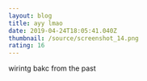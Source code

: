 ```yaml
---
layout: blog
title: ayy lmao
date: 2019-04-24T18:05:41.040Z
thumbnail: /source/screenshot_14.png
rating: 16
---
```

wirintg bakc from the past
